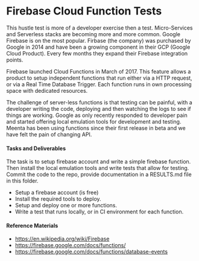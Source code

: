 # Firebase Cloud Function Tests
This hustle test is more of a developer exercise then a test. Micro-Services and 
Serverless stacks are becoming more and more common. Google Firebase is on
the most popular. Firbase (the company) was purchased by Google in 2014 and
have been a growing component in their GCP (Google Cloud Product). Every few
months they expand their Firebase integration points.

Firebase launched Cloud Functions in March of 2017. This feature allows a product to
setup independent functions that run either via a HTTP request, or via a
Real Time Database Trigger. Each function runs in own processing space with
dedicated resources.

The challenge of server-less functions is that testing can be painful, with
a developer writing the code, deploying and then watching the logs to see
if things are working. Google as only recently responded to developer pain
and started offering local emulation tools for development and testing.
Meenta has been using functions since their first release in beta
and we have felt the pain of changing API.

#### Tasks and Deliverables
The task is to setup firebase account and write a simple firebase function. Then
install the local emulation tools and write tests that allow for testing. Commit the
code to the repo, provide documentation in a RESULTS.md file in this folder.

- Setup a firebase account (is free)
- Install the required tools to deploy.
- Setup and deploy one or more functions.
- Write a test that runs locally, or in CI environment for each function.

#### Reference Materials
- https://en.wikipedia.org/wiki/Firebase
- https://firebase.google.com/docs/functions/
- https://firebase.google.com/docs/functions/database-events
